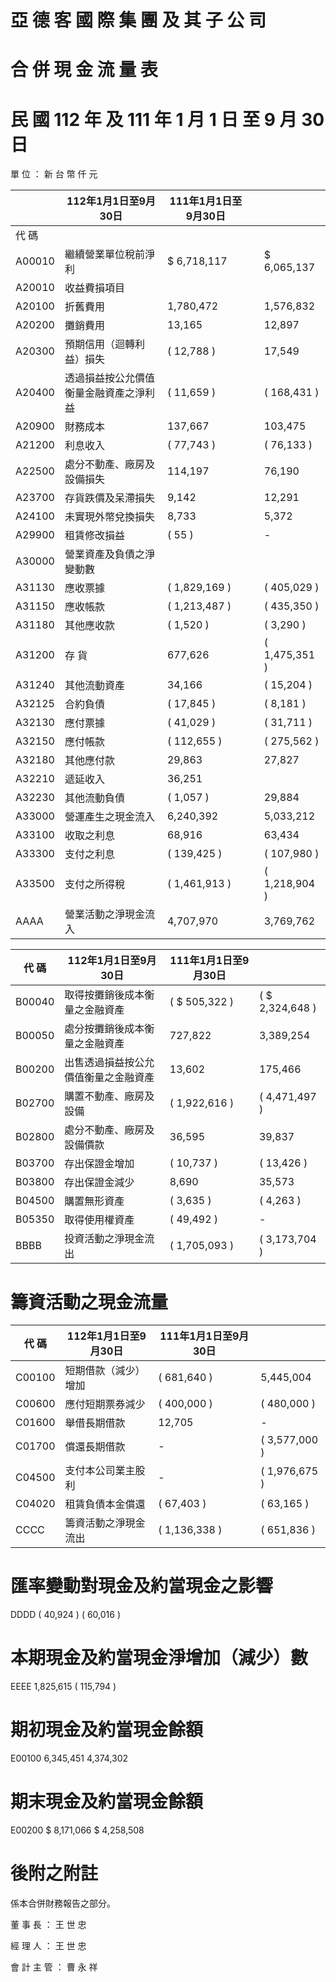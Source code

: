 # 亞 德 客 國 際 集 團 及 其 子 公 司

# 合 併 現 金 流 量 表

# 民 國 112 年 及 111 年 1 月 1 日 至 9 月 30 日

單 位 ： 新 台 幣 仟 元

| |112年1月1日至9月30日|111年1月1日至9月30日| | |
|---|---|---|---|---|
|代 碼| | | | |
|A00010|繼續營業單位稅前淨利|$ 6,718,117| |$ 6,065,137|
|A20010|收益費損項目| | | |
|A20100|折舊費用|1,780,472| |1,576,832|
|A20200|攤銷費用|13,165| |12,897|
|A20300|預期信用（迴轉利益）損失|( 12,788 )| |17,549|
|A20400|透過損益按公允價值衡量金融資產之淨利益|( 11,659 )| |( 168,431 )|
|A20900|財務成本|137,667| |103,475|
|A21200|利息收入|( 77,743 )| |( 76,133 )|
|A22500|處分不動產、廠房及設備損失|114,197| |76,190|
|A23700|存貨跌價及呆滯損失|9,142| |12,291|
|A24100|未實現外幣兌換損失|8,733| |5,372|
|A29900|租賃修改損益|( 55 )| |-|
|A30000|營業資產及負債之淨變動數| | | |
|A31130|應收票據|( 1,829,169 )| |( 405,029 )|
|A31150|應收帳款|( 1,213,487 )| |( 435,350 )|
|A31180|其他應收款|( 1,520 )| |( 3,290 )|
|A31200|存 貨|677,626| |( 1,475,351 )|
|A31240|其他流動資產|34,166| |( 15,204 )|
|A32125|合約負債|( 17,845 )| |( 8,181 )|
|A32130|應付票據|( 41,029 )| |( 31,711 )|
|A32150|應付帳款|( 112,655 )| |( 275,562 )|
|A32180|其他應付款|29,863| |27,827|
|A32210|遞延收入|36,251| | |
|A32230|其他流動負債|( 1,057 )| |29,884|
|A33000|營運產生之現金流入|6,240,392| |5,033,212|
|A33100|收取之利息|68,916| |63,434|
|A33300|支付之利息|( 139,425 )| |( 107,980 )|
|A33500|支付之所得稅|( 1,461,913 )| |( 1,218,904 )|
|AAAA|營業活動之淨現金流入|4,707,970| |3,769,762|# 投資活動之現金流量

|代 碼|112年1月1日至9月30日|111年1月1日至9月30日| |
|---|---|---|---|
|B00040|取得按攤銷後成本衡量之金融資產|( $ 505,322 )|( $ 2,324,648 )|
|B00050|處分按攤銷後成本衡量之金融資產|727,822|3,389,254|
|B00200|出售透過損益按公允價值衡量之金融資產|13,602|175,466|
|B02700|購置不動產、廠房及設備|( 1,922,616 )|( 4,471,497 )|
|B02800|處分不動產、廠房及設備價款|36,595|39,837|
|B03700|存出保證金增加|( 10,737 )|( 13,426 )|
|B03800|存出保證金減少|8,690|35,573|
|B04500|購置無形資產|( 3,635 )|( 4,263 )|
|B05350|取得使用權資產|( 49,492 )|-|
|BBBB|投資活動之淨現金流出|( 1,705,093 )|( 3,173,704 )|

# 籌資活動之現金流量

|代 碼|112年1月1日至9月30日|111年1月1日至9月30日| |
|---|---|---|---|
|C00100|短期借款（減少）增加|( 681,640 )|5,445,004|
|C00600|應付短期票券減少|( 400,000 )|( 480,000 )|
|C01600|舉借長期借款|12,705|-|
|C01700|償還長期借款|-|( 3,577,000 )|
|C04500|支付本公司業主股利|-|( 1,976,675 )|
|C04020|租賃負債本金償還|( 67,403 )|( 63,165 )|
|CCCC|籌資活動之淨現金流出|( 1,136,338 )|( 651,836 )|

# 匯率變動對現金及約當現金之影響

DDDD
( 40,924 )
( 60,016 )

# 本期現金及約當現金淨增加（減少）數

EEEE
1,825,615
( 115,794 )

# 期初現金及約當現金餘額

E00100
6,345,451
4,374,302

# 期末現金及約當現金餘額

E00200
$ 8,171,066
$ 4,258,508

# 後附之附註

係本合併財務報告之部分。

董 事 長 ： 王 世 忠

經 理 人 ： 王 世 忠

會 計 主 管 ： 曹 永 祥